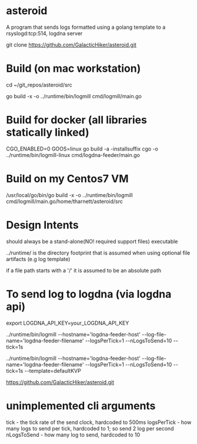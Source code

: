 # asteroid

A program that sends logs formatted using a golang template to a rsyslogd:tcp:514, logdna server

git clone https://github.com/GalacticHiker/asteroid.git

# Build (on mac workstation)
cd ~/git_repos/asteroid/src

go build -x -o ../runtime/bin/logmill cmd/logmill/main.go


# Build for docker (all libraries statically linked)
CGO_ENABLED=0 GOOS=linux go build -a -installsuffix cgo -o ../runtime/bin/logmill-linux cmd/logdna-feeder/main.go

# Build on my Centos7 VM
/usr/local/go/bin/go build -x -o ../runtime/bin/logmill cmd/logmill/main.go/home/tharnett/asteroid/src

# Design Intents
should always be a stand-alone(NO! required support files) executable

../runtime/ is the directory footprint that is assumed when using optional file artifacts (e.g log template)

if a file path starts with a '/' it is assumed to be an absolute path

# To send log to logdna (via logdna api)
export LOGDNA_API_KEY=your_LOGDNA_API_KEY

../runtime/bin/logmill --hostname='logdna-feeder-host' --log-file-name='logdna-feeder-filename' --logsPerTick=1 --nLogsToSend=10 --tick=1s

../runtime/bin/logmill --hostname='logdna-feeder-host' --log-file-name='logdna-feeder-filename' --logsPerTick=1 --nLogsToSend=10 --tick=1s --template=defaultKVP

https://github.com/GalacticHiker/asteroid.git

# unimplemented cli arguments

tick  - the tick rate of the send clock, hardcoded to 500ms 
logsPerTick - how many logs to send per tick, hardcoded to 1; so send 2 log per second
nLogsToSend - how many log to send, hardcoded to 10

